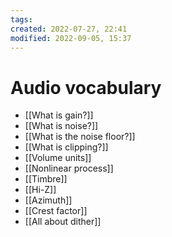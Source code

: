 ```yaml
---
tags: 
created: 2022-07-27, 22:41
modified: 2022-09-05, 15:37
---
```


# Audio vocabulary
- [[What is gain?]]
- [[What is noise?]]
- [[What is the noise floor?]]
- [[What is clipping?]]
- [[Volume units]]
- [[Nonlinear process]]
- [[Timbre]]
- [[Hi-Z]]
- [[Azimuth]]
- [[Crest factor]]
- [[All about dither]]